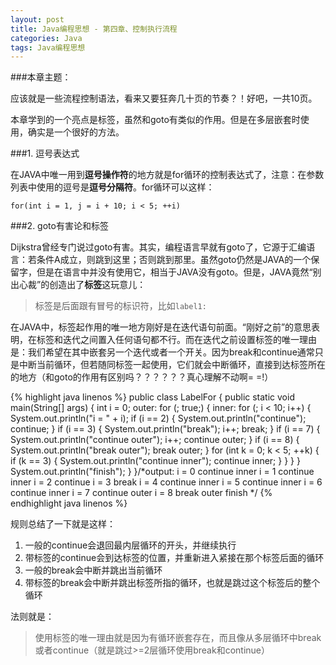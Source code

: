 ```yaml
---
layout: post
title: Java编程思想 - 第四章、控制执行流程
categories: Java
tags: Java编程思想
---
```


###本章主题：

应该就是一些流程控制语法，看来又要狂奔几十页的节奏？！好吧，一共10页。

本章学到的一个亮点是标签，虽然和goto有类似的作用。但是在多层嵌套时使用，确实是一个很好的方法。

###1. 逗号表达式

在JAVA中唯一用到**逗号操作符**的地方就是for循环的控制表达式了，注意：在参数列表中使用的逗号是**逗号分隔符**。for循环可以这样：
    
    for(int i = 1, j = i + 10; i < 5; ++i)

###2. goto有害论和标签
 
Dijkstra曾经专门说过goto有害。其实，编程语言早就有goto了，它源于汇编语言：若条件A成立，则跳到这里；否则跳到那里。虽然goto仍然是JAVA的一个保留字，但是在语言中并没有使用它，相当于JAVA没有goto。但是，JAVA竟然“别出心裁”的创造出了**标签**这玩意儿：

> 标签是后面跟有冒号的标识符，比如```label1:```
	
在JAVA中，标签起作用的唯一地方刚好是在迭代语句前面。“刚好之前”的意思表明，在标签和迭代之间置入任何语句都不行。而在迭代之前设置标签的唯一理由是：我们希望在其中嵌套另一个迭代或者一个开关。因为break和continue通常只是中断当前循环，但若随同标签一起使用，它们就会中断循环，直接到达标签所在的地方（和goto的作用有区别吗？？？？？？真心理解不动啊= =!）

{% highlight java linenos %}
public class LabelFor {
	public static void main(String[] args) {
		int i = 0;
		outer:
		for (; true;) {
			inner:
			for (; i < 10; i++) {
				System.out.println("i = " + i);
				if (i == 2) {
					System.out.println("continue");
					continue;
				}
				if (i == 3) {
					System.out.println("break");
					i++;
					break;
				}
				if (i == 7) {
					System.out.println("continue outer");
					i++;
					continue outer;
				}
				if (i == 8) {
					System.out.println("break outer");
					break outer;
				}
				for (int k = 0; k < 5; ++k) {
					if (k == 3) {
						System.out.println("continue inner");
						continue inner;
					}
				}
			}
		}
		System.out.println("finish");
	}
}/*output:
i = 0
continue inner
i = 1
continue inner
i = 2
continue
i = 3
break
i = 4
continue inner
i = 5
continue inner
i = 6
continue inner
i = 7
continue outer
i = 8
break outer
finish
*/
{% endhighlight java linenos %}

规则总结了一下就是这样：
	
1. 一般的continue会退回最内层循环的开头，并继续执行
2. 带标签的continue会到达标签的位置，并重新进入紧接在那个标签后面的循环
3. 一般的break会中断并跳出当前循环
4. 带标签的break会中断并跳出标签所指的循环，也就是跳过这个标签后的整个循环
	
法则就是：

> 使用标签的唯一理由就是因为有循环嵌套存在，而且像从多层循环中break或者continue（就是跳过>=2层循环使用break和continue）
